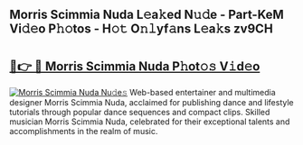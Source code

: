 ## Morris Scimmia Nuda L𝚎a𝚔ed N𝚞𝚍e - Part-KeM Vi𝚍𝚎o P𝚑𝚘tos - H𝚘𝚝 O𝚗𝚕yf𝚊ns L𝚎a𝚔s zv9CH

# <h2><a href="http://kfanqu1.oniu.top/?m=Morris+Scimmia+Nuda">🔗👉 🔴 Morris Scimmia Nuda P𝚑ot𝚘𝚜 V𝚒d𝚎o</a></h2>

[![Morris Scimmia Nuda Nu𝚍e𝚜](https://i.imgur.com/0qMVB7G.gif)](http://kfanqu1.oniu.top/?m=Morris+Scimmia+Nuda)
Web-based entertainer and multimedia designer Morris Scimmia Nuda, acclaimed for publishing dance and lifestyle tutorials through popular dance sequences and compact clips. Skilled musician Morris Scimmia Nuda, celebrated for their exceptional talents and accomplishments in the realm of music.  

